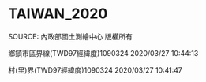 # TAIWAN_2020

SOURCE:
內政部國土測繪中心 版權所有

鄉鎮市區界線(TWD97經緯度)1090324	2020/03/27 10:44:13


村(里)界(TWD97經緯度)1090324	2020/03/27 10:41:47
